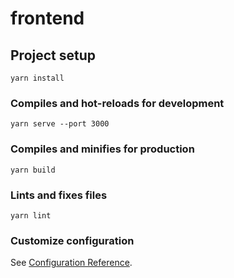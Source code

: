 # frontend

## Project setup
```
yarn install
```

### Compiles and hot-reloads for development
```
yarn serve --port 3000
```

### Compiles and minifies for production
```
yarn build
```

### Lints and fixes files
```
yarn lint
```

### Customize configuration
See [Configuration Reference](https://cli.vuejs.org/config/).
